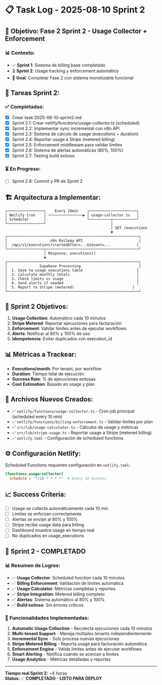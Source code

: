 # 📋 Task Log - 2025-08-10 Sprint 2

## 🎯 **Objetivo: Fase 2 Sprint 2 - Usage Collector + Enforcement**

### 📊 **Contexto:**
- ✅ **Sprint 1**: Sistema de billing base completado
- ⏳ **Sprint 2**: Usage tracking y enforcement automático
- 🎯 **Goal**: Completar Fase 2 con sistema monetizable funcional

## 📝 **Tareas Sprint 2:**

### ✅ **Completadas:**
- [x] Crear task-2025-08-10-sprint2.md
- [x] Sprint 2.1: Crear netlify/functions/usage-collector.ts (scheduled)
- [x] Sprint 2.2: Implementar sync incremental con n8n API
- [x] Sprint 2.3: Sistema de cálculo de usage (executions + duration)  
- [x] Sprint 2.4: Reportar usage a Stripe (metered billing)
- [x] Sprint 2.5: Enforcement middleware para validar límites
- [x] Sprint 2.6: Sistema de alertas automáticas (80%, 100%)
- [x] Sprint 2.7: Testing build exitoso

### ⏳ **En Progreso:**
- [ ] Sprint 2.8: Commit y PR de Sprint 2

## 🏗️ **Arquitectura a Implementar:**

```
┌─────────────────┐    Every 10min    ┌──────────────────────┐
│ Netlify Cron    │ ────────────────▶ │ usage-collector.ts   │
│ Scheduler       │                   └──────────┬───────────┘
└─────────────────┘                              │
                                                 │ GET /executions
                                                 ▼
┌─────────────────────────────────────────────────────────────┐
│                    n8n Railway API                          │
│  /api/v1/executions?startedAfter=...&tenant=...            │
└─────────────────┬───────────────────────────────────────────┘
                  │ Response: executions[]
                  ▼
┌─────────────────────────────────────────────────────────────┐
│               Supabase Processing                           │
│  1. Save to usage_executions table                         │
│  2. Calculate monthly totals                               │
│  3. Check limits vs usage                                  │
│  4. Send alerts if needed                                  │
│  5. Report to Stripe (metered)                           │
└─────────────────────────────────────────────────────────────┘
```

## 🎯 **Sprint 2 Objetivos:**
1. **Usage Collection**: Automático cada 10 minutos
2. **Stripe Metered**: Reportar ejecuciones para facturación
3. **Enforcement**: Validar límites antes de ejecutar workflows
4. **Alerts**: Notificar al 80% y 100% de uso
5. **Idempotencia**: Evitar duplicados con execution_id

## 📊 **Métricas a Trackear:**
- **Executions/month**: Por tenant, por workflow
- **Duration**: Tiempo total de ejecución  
- **Success Rate**: % de ejecuciones exitosas
- **Cost Estimation**: Basado en usage y plan

## 🔧 **Archivos Nuevos Creados:**
- ✅ `netlify/functions/usage-collector.ts` - Cron job principal (scheduled every 10 min)
- ✅ `netlify/functions/billing-enforcement.ts` - Validar límites por plan
- ✅ `src/lib/usage-calculator.ts` - Cálculos de usage y métricas
- ✅ `src/lib/stripe-usage.ts` - Reportar usage a Stripe (metered billing)
- ✅ `netlify.toml` - Configuración de scheduled functions

## ⚙️ **Configuración Netlify:**
Scheduled Functions requieren configuración en `netlify.toml`:
```toml
[functions.usage-collector]
  schedule = "*/10 * * * *"  # Every 10 minutes
```

## 📈 **Success Criteria:**
- [ ] Usage se collecta automáticamente cada 10 min
- [ ] Límites se enforzan correctamente
- [ ] Alertas se envían al 80% y 100%
- [ ] Stripe recibe usage data para billing
- [ ] Dashboard muestra usage en tiempo real
- [ ] No duplicados en usage_executions

## 🎉 **Sprint 2 - COMPLETADO**

### 📊 **Resumen de Logros:**
- ✅ **Usage Collector**: Scheduled function cada 10 minutos
- ✅ **Billing Enforcement**: Validación de límites automática  
- ✅ **Usage Calculator**: Métricas completas y reportes
- ✅ **Stripe Integration**: Metered billing completo
- ✅ **Alertas**: Sistema automático al 80% y 100%
- ✅ **Build exitoso**: Sin errores críticos

### 🚀 **Funcionalidades Implementadas:**
1. **Automatic Usage Collection** - Recolecta ejecuciones cada 10 minutos
2. **Multi-tenant Support** - Maneja múltiples tenants independientemente  
3. **Incremental Sync** - Solo procesa nuevas ejecuciones
4. **Stripe Metered Billing** - Reporta usage para facturación automática
5. **Enforcement Engine** - Valida límites antes de ejecutar workflows
6. **Smart Alerting** - Notifica cuando se acercan a límites
7. **Usage Analytics** - Métricas detalladas y reportes

---
**Tiempo real Sprint 2:** ~4 horas  
**Status:** ✅ **COMPLETADO - LISTO PARA DEPLOY**